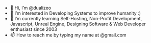 - 👋 Hi, I’m @dualizeo
- 👀 I’m interested in Developing Systems to improve humanity :)
- 🌱 I’m currently learning Self-Hosting, Non-Profit Development, Javascript, Unreal Engine, Designing Software & Web Developer enthusiast since 2003
- 📫 How to reach me by typing my name at @gmail.com

<!---
dualizeo/dualizeo is a ✨ special ✨ repository because its `README.md` (this file) appears on your GitHub profile.
You can click the Preview link to take a look at your changes.
--->
